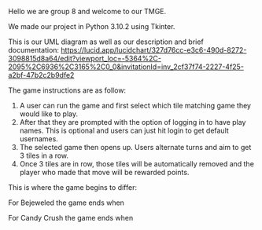 Hello we are group 8 and welcome to our TMGE.  

We made our project in Python 3.10.2 using Tkinter. 

This is our UML diagram as well as our description and brief documentation: https://lucid.app/lucidchart/327d76cc-e3c6-490d-8272-3098815d8a64/edit?viewport_loc=-5364%2C-2095%2C6936%2C3165%2C0_0&invitationId=inv_2cf37f74-2227-4f25-a2bf-47b2c2b9dfe2 

The game instructions are as follow: 

1. A user can run the game and first select which tile matching game they would like to play. 
2. After that they are prompted with the option of logging in to have play names. This is optional and users can just hit login to get default usernames. 
3. The selected game then opens up. Users alternate turns and aim to get 3 tiles in a row. 
4. Once 3 tiles are in row, those tiles will be automatically removed and the player who made that move will be rewarded points. 

This is where the game begins to differ: 

For Bejeweled the game ends when  

For Candy Crush the game ends when
